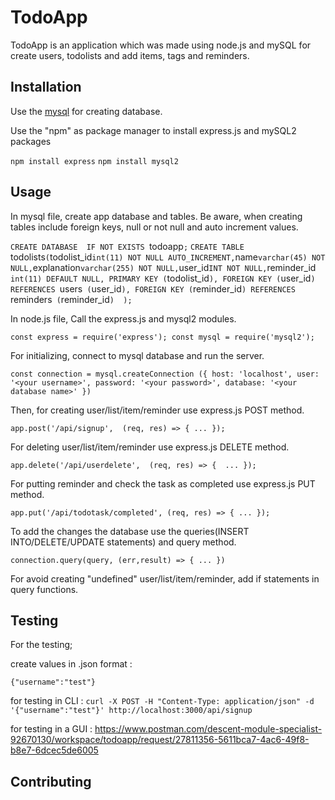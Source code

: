 # TodoApp

TodoApp is an application which was made using node.js and mySQL for create users, todolists and add items, tags and reminders.

## Installation

Use the [mysql](https://www.mysql.com/downloads/) for creating database.

Use the "npm" as package manager to install express.js and mySQL2 packages

`npm install express`
`npm install mysql2`

## Usage

In mysql file, create app database and tables. Be aware, when creating tables include foreign keys, null or not null and auto increment values.

`CREATE DATABASE  IF NOT EXISTS `todoapp`;`
`CREATE TABLE `todolists` (
  `todolist_id` int(11) NOT NULL AUTO_INCREMENT,
  `name` varchar(45) NOT NULL,
  `explanation` varchar(255) NOT NULL,
  `user_id` INT NOT NULL,
  `reminder_id` int(11) DEFAULT NULL,
  PRIMARY KEY (`todolist_id`),
  FOREIGN KEY (`user_id`) REFERENCES `users` (`user_id`),
  FOREIGN KEY (`reminder_id`) REFERENCES `reminders` (`reminder_id`) 
);`

In node.js file, Call the express.js and mysql2 modules.

`const express = require('express');
const mysql = require('mysql2');`

For initializing, connect to mysql database and run the server. 

`const connection = mysql.createConnection ({
    host: 'localhost',
    user: '<your username>',
    password: '<your password>',
    database: '<your database name>'
})`


Then, for creating user/list/item/reminder use express.js POST method. 

`app.post('/api/signup',  (req, res) => {
    ...
 });`
   
For deleting user/list/item/reminder use express.js DELETE method.

`app.delete('/api/userdelete',  (req, res) => { 
    ...
});`

For putting reminder and check the task as completed use express.js PUT method.

`app.put('/api/todotask/completed', (req, res) => {
    ...
});`

To add the changes the database use the queries(INSERT INTO/DELETE/UPDATE statements) and query method.

`connection.query(query, (err,result) => {
        ...
 })`
 
 For avoid creating "undefined" user/list/item/reminder, add if statements in query functions.

## Testing

For the testing;

create values in .json format :

`{"username":"test"}`

for testing in CLI :  `curl -X POST -H "Content-Type: application/json" -d '{"username":"test"}' http://localhost:3000/api/signup`

for testing in a GUI : https://www.postman.com/descent-module-specialist-92670130/workspace/todoapp/request/27811356-5611bca7-4ac6-49f8-b8e7-6dcec5de6005


## Contributing
